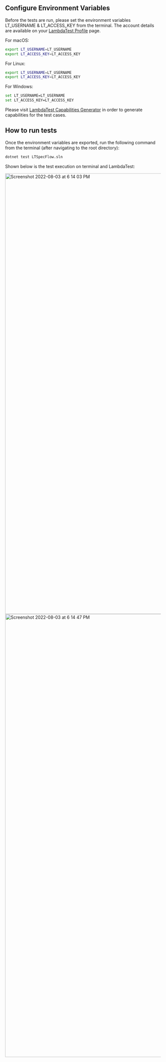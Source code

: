 ## Configure Environment Variables

Before the tests are run, please set the environment variables LT_USERNAME & LT_ACCESS_KEY from the terminal. The account details are available on your [LambdaTest Profile](https://accounts.lambdatest.com/detail/profile) page.

For macOS:

```bash
export LT_USERNAME=LT_USERNAME
export LT_ACCESS_KEY=LT_ACCESS_KEY
```

For Linux:

```bash
export LT_USERNAME=LT_USERNAME
export LT_ACCESS_KEY=LT_ACCESS_KEY
```

For Windows:

```bash
set LT_USERNAME=LT_USERNAME
set LT_ACCESS_KEY=LT_ACCESS_KEY
```

Please visit [LambdaTest Capabilities Generator](https://www.lambdatest.com/capabilities-generator/) in order to generate capabilities for the test cases.

## How to run tests

Once the environment variables are exported, run the following command from the terminal (after navigating to the root directory):

```bash
dotnet test LTSpecFlow.sln
```

Shown below is the test execution on terminal and LambdaTest:

<img width="1422" alt="Screenshot 2022-08-03 at 6 14 03 PM" src="https://user-images.githubusercontent.com/87163413/182611279-3dd696be-fb72-47ce-b3ad-0873124e8e02.png">

<img width="1430" alt="Screenshot 2022-08-03 at 6 14 47 PM" src="https://user-images.githubusercontent.com/87163413/182611260-91579400-1bbc-4610-a301-befd6f853f92.png">

